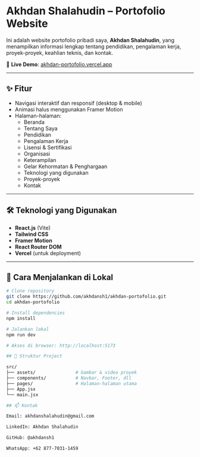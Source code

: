 # Akhdan Shalahudin – Portofolio Website

Ini adalah website portofolio pribadi saya, **Akhdan Shalahudin**, yang menampilkan informasi lengkap tentang pendidikan, pengalaman kerja, proyek-proyek, keahlian teknis, dan kontak.

📍 **Live Demo**: [akhdan-portofolio.vercel.app](https://akhdan-portofolio.vercel.app)

---

## ✨ Fitur

- Navigasi interaktif dan responsif (desktop & mobile)
- Animasi halus menggunakan Framer Motion
- Halaman-halaman:
  - Beranda
  - Tentang Saya
  - Pendidikan
  - Pengalaman Kerja
  - Lisensi & Sertifikasi
  - Organisasi
  - Keterampilan
  - Gelar Kehormatan & Penghargaan
  - Teknologi yang digunakan
  - Proyek-proyek
  - Kontak

---

## 🛠️ Teknologi yang Digunakan

- **React.js** (Vite)
- **Tailwind CSS**
- **Framer Motion**
- **React Router DOM**
- **Vercel** (untuk deployment)

---

## 🚀 Cara Menjalankan di Lokal

```bash
# Clone repository
git clone https://github.com/akhdansh1/akhdan-portofolio.git
cd akhdan-portofolio

# Install dependencies
npm install

# Jalankan lokal
npm run dev

# Akses di browser: http://localhost:5173

## 📂 Struktur Project

src/
├── assets/               # Gambar & video proyek
├── components/           # Navbar, Footer, dll
├── pages/                # Halaman-halaman utama
├── App.jsx
└── main.jsx

## 📫 Kontak

Email: akhdanshalahudin@gmail.com

LinkedIn: Akhdan Shalahudin

GitHub: @akhdansh1

WhatsApp: +62 877-7031-1459

